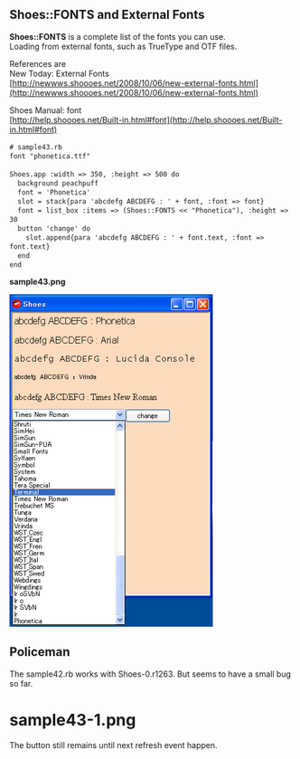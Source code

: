 Shoes::FONTS and External Fonts
-------------------------------

**Shoes::FONTS** is a complete list of the fonts you can use. <br>
Loading from external fonts, such as TrueType and OTF files. <br>


References are <br>
New Today: External Fonts <br>
  [http://newwws.shoooes.net/2008/10/06/new-external-fonts.html](http://newwws.shoooes.net/2008/10/06/new-external-fonts.html) <br>

Shoes Manual: font <br>
  [http://help.shoooes.net/Built-in.html#font](http://help.shoooes.net/Built-in.html#font) <br>

	# sample43.rb
	font "phonetica.ttf"
	
	Shoes.app :width => 350, :height => 500 do
	  background peachpuff
	  font = 'Phonetica'
	  slot = stack{para 'abcdefg ABCDEFG : ' + font, :font => font}
	  font = list_box :items => (Shoes::FONTS << "Phonetica"), :height => 30
	  button 'change' do
	    slot.append{para 'abcdefg ABCDEFG : ' + font.text, :font => font.text}
	  end
	end

**sample43.png**

![sample43.png](http://github.com/ashbb/shoes_tutorial_html/raw/master/images/sample43.png)


Policeman
---------

The sample42.rb works with Shoes-0.r1263. But seems to have a small bug so far.

# sample43-1.png

The button still remains until next refresh event happen.